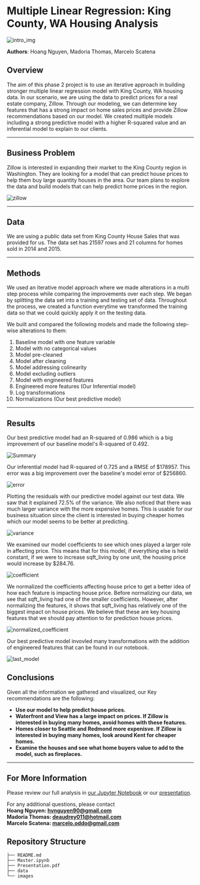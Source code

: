 # Multiple Linear Regression: King County, WA Housing Analysis

![intro_img](./images/scenery.png)

**Authors**: Hoang Nguyen, Madoria Thomas, Marcelo Scatena

## Overview

The aim of this phase 2 project is to use an iterative approach in building stronger multiple linear regression model with King County, WA housing data. In our scenario, we are using the data to predict prices for a real estate company, Zillow. Through our modeling, we can determine key features that has a strong impact on home sales prices and provide Zillow recommendations based on our model. We created multiple models including a strong predictive model with a higher R-squared value and an inferential model to explain to our clients. 

***

## Business Problem

Zillow is interested in expanding their market to the King County region in Washington. They are looking for a model that can predict house prices to help them buy large quantity houses in the area. Our team plans to explore the data and build models that can help predict home prices in the region.

![zillow](./images/zillow.png)


***

## Data

We are using a public data set from King County House Sales that was provided for us. The data set has 21597 rows and 21 columns for homes sold in 2014 and 2015. 

***

## Methods

We used an iterative model approach where we made alterations in a multi step process while comparing the improvements over each step. We began by splitting the data set into a training and testing set of data. Throughout the process, we created a function everytime we transformed the training data so that we could quickly apply it on the testing data. 

We built and compared the following models and made the following step-wise alterations to them:
1) Baseline model with one feature variable
2) Model with no categorical values
3) Model pre-cleaned
4) Model after cleaning 
5) Model addressing colinearity
6) Model excluding outliers
7) Model with engineered features
8) Engineered more features (Our Inferential model)
9) Log transformations
10) Normalizations (Our best predictive model)


***

## Results

Our best predictive model had an R-squared of 0.986 which is a big improvement of our baseline model's R-squared of 0.492.

![Summary](./images/overview.png)


Our inferential model had R-squared of 0.725 and a RMSE of $178957. This error was a big improvement over the baseline's model error of $256860.  

![error](./images/error_overview.png)

Plotting the residuals with our predictive model against our test data. We saw that it explained 72.5% of the variance. We also noticed that there was much larger variance with the more expensive homes. This is usable for our business situation since the client is interested in buying cheaper homes which our model seems to be better at predicting.

![variance](./images/variance.png)

We examined our model coefficients to see which ones played a larger role in affecting price. This means that for this model, if everything else is held constant, if we were to increase sqft_living by one unit, the housing price would increase by $284.76.

![coefficient](./images/variance.png)

We normalized the coefficients affecting house price to get a better idea of how each feature is impacting house price. Before normalizing our data, we see that sqft_living had one of the smaller coefficients. However, after normalizing the features, it shows that sqft_living has relatively one of the biggest impact on house prices. We believe that these are key housing features that we should pay attention to for prediction house prices.

![normalized_coefficient](./images/coefficient.png)

Our best predictive model invovled many transformations with the addition of engineered features that can be found in our notebook. 

![last_model](./images/last_model.png)



## Conclusions

Given all the information we gathered and visualized, our Key recommendations are the following:

- **Use our model to help predict house prices.**
- **Waterfront and View has a large impact on prices. If Zillow is interested in buying many homes, avoid homes with these features.** 
- **Homes closer to Seattle and Redmond more expenisve. If Zillow is interested in buying many homes, look around Kent for cheaper homes.**
- **Examine the houses and see what home buyers value to add to the model, such as fireplaces.**

***

## For More Information

Please review our full analysis in [our Jupyter Notebook](./Master.ipynb) or our [presentation](./Presentation.pdf).

For any additional questions, please contact<br />
**Hoang Nguyen: hvnguyen90@gmail.com**<br />
**Madoria Thomas: deaudrey011@hotmail.com**<br />
**Marcelo Scatena: marcelo.oddo@gmail.com**<br />

## Repository Structure


```
├── README.md                           
├── Master.ipynb   
├── Presentation.pdf         
├── data                                
└── images                              
```
